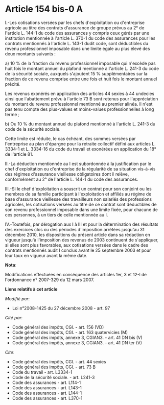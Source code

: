 # Article 154 bis-0 A

I.-Les cotisations versées par les chefs d'exploitation ou d'entreprise agricole au titre des contrats d'assurance de groupe
prévus au 2° de l'article L. 144-1 du code des assurances y compris ceux gérés par une institution mentionnée à l'article L.
370-1 du code des assurances pour les contrats mentionnés à l'article L. 143-1 dudit code, sont déductibles du revenu
professionnel imposable dans une limite égale au plus élevé des deux montants suivants : 

a) 10 % de la fraction du revenu professionnel imposable qui n'excède pas huit fois le montant annuel du plafond mentionné à
l'article L. 241-3 du code de la sécurité sociale, auxquels s'ajoutent 15 % supplémentaires sur la fraction de ce revenu
comprise entre une fois et huit fois le montant annuel précité. 

Les revenus exonérés en application des articles 44 sexies à 44 undecies ainsi que l'abattement prévu à l'article 73 B sont
retenus pour l'appréciation du montant du revenu professionnel mentionné au premier alinéa. Il n'est pas tenu compte des
plus-values et moins-values professionnelles à long terme ; 

b) Ou 10 % du montant annuel du plafond mentionné à l'article L. 241-3 du code de la sécurité sociale. 

Cette limite est réduite, le cas échéant, des sommes versées par l'entreprise au plan d'épargne pour la retraite collectif
défini aux articles L. 3334-1 et L. 3334-16 du code du travail et exonérées en application du 18° de l'article 81. 

II.-La déduction mentionnée au I est subordonnée à la justification par le chef d'exploitation ou d'entreprise de la
régularité de sa situation vis-à-vis des régimes d'assurance vieillesse obligatoires dont il relève, conformément au 2° de
l'article L. 144-1 du code des assurances. 

III.-Si le chef d'exploitation a souscrit un contrat pour son conjoint ou les membres de sa famille participant à
l'exploitation et affiliés au régime de base d'assurance vieillesse des travailleurs non salariés des professions agricoles,
les cotisations versées au titre de ce contrat sont déductibles de son revenu professionnel imposable dans une limite fixée,
pour chacune de ces personnes, à un tiers de celle mentionnée au I. 

IV.-Toutefois, par dérogation aux I à III et pour la détermination des résultats des exercices clos ou des périodes
d'imposition arrêtées jusqu'au 31 décembre 2010, les dispositions du présent article dans sa rédaction en vigueur jusqu'à
l'imposition des revenus de 2003 continuent de s'appliquer, si elles sont plus favorables, aux cotisations versées dans le
cadre des contrats mentionnés audit I conclus avant le 25 septembre 2003 et pour leur taux en vigueur avant la même date.

**Nota:**

Modifications effectuées en conséquence des articles 1er, 3 et 12-I de l'ordonnance n° 2007-329 du 12 mars 2007.

**Liens relatifs à cet article**

_Modifié par_:

  - Loi n°2008-1425 du 27 décembre 2008 - art. 97

_Cité par_:

  - Code général des impôts, CGI. - art. 156 (VD)
  - Code général des impôts, CGI. - art. 163 quatervicies (M)
  - Code général des impôts, annexe 3, CGIAN3. - art. 41 DN bis (V)
  - Code général des impôts, annexe 3, CGIAN3. - art. 41 DN ter (V)

_Cite_:

  - Code général des impôts, CGI. - art. 44 sexies
  - Code général des impôts, CGI. - art. 73 B
  - Code du travail - art. L3334-1
  - Code de la sécurité sociale. - art. L241-3
  - Code des assurances - art. L114-1
  - Code des assurances - art. L143-1
  - Code des assurances - art. L144-1
  - Code des assurances - art. L370-1
